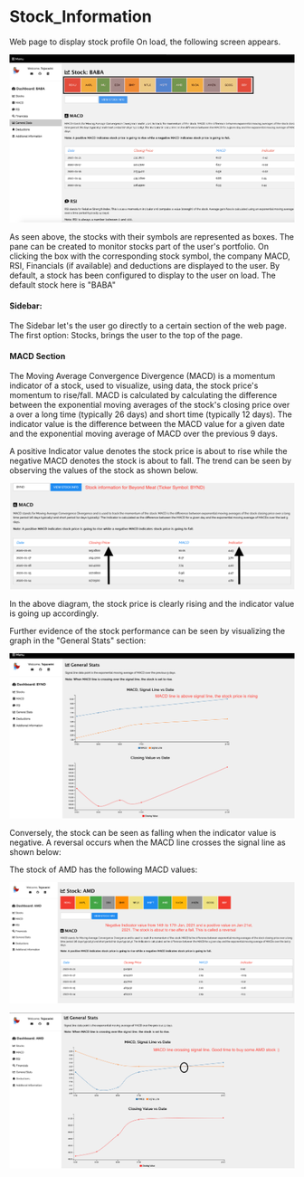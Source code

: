 # Stock_Information
Web page to display stock profile
On load, the following screen appears.

![first](first.png)

As seen above, the stocks with their symbols are represented as boxes. The pane can be created to monitor stocks part of the user's portfolio. On clicking the box with the corresponding stock symbol, the company MACD, RSI, Financials (if available) and deductions are displayed to the user. By default, a stock has been configured to display to the user on load. The default stock here is "BABA"

#### Sidebar:

The Sidebar let's the user go directly to a certain section of the web page. The first option: Stocks, brings the user to the top of the page.


#### MACD Section

The Moving Average Convergence Divergence (MACD) is a momentum indicator of a stock, used to visualize, using data, the stock price's momentum to rise/fall. MACD is calculated by calculating the difference between the exponential moving averages of the stock's closing price over a over a long time (typically 26 days) and short time (typically 12 days). The indicator value is the difference between the MACD value for a given date and the exponential moving average of MACD over the previous 9 days.

A positive Indicator value denotes the stock price is about to rise while the negative MACD denotes the stock is about to fall. The trend can be seen by observing the values of the stock as shown below.

![MACD analysis for BYND](second.png)

In the above diagram, the stock price is clearly rising and the indicator value is going up accordingly. 

Further evidence of the stock performance can be seen by visualizing the graph in the "General Stats" section:

![MACD analysis for BYND-2](third.png)

Conversely, the stock can be seen as falling when the indicator value is negative. A reversal occurs when the MACD line crosses the signal line as shown below:

The stock of AMD has the following MACD values:

![MACD analysis for AMD-1](fourth.png)

![MACD analysis for AMD-2](fifth.png)




